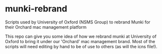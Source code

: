 # munki-rebrand
Scripts used by University of Oxford (NSMS Group) to rebrand Munki for their Orchard mac management platform

This repo can give you some idea of how we rebrand munki at University of Oxford to bring it under our 'Orchard' mac management brand. Most of the scripts will need editing by hand to be of use to others (as will the icns file!).
